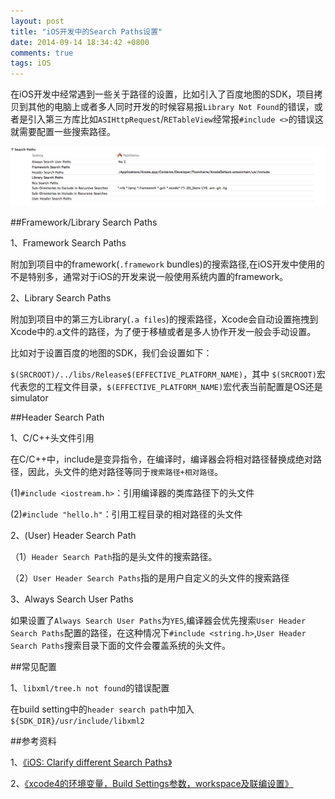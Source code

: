 ```yaml
---
layout: post
title: "iOS开发中的Search Paths设置"
date: 2014-09-14 18:34:42 +0800
comments: true
tags: iOS
---
```


在iOS开发中经常遇到一些关于路径的设置，比如引入了百度地图的SDK，项目拷贝到其他的电脑上或者多人同时开发的时候容易报`Library Not Found`的错误，或者是引入第三方库比如`ASIHttpRequest`/`RETableView`经常报`#include <>`的错误这就需要配置一些搜索路径。

![ios-search-paths.png](/images/ios-search-paths/ios_search_paths.png)

##Framework/Library Search Paths

1、Framework Search Paths

附加到项目中的framework(`.framework` bundles)的搜索路径,在iOS开发中使用的不是特别多，通常对于iOS的开发来说一般使用系统内置的framework。

2、Library Search Paths

附加到项目中的第三方Library(`.a files`)的搜索路径，Xcode会自动设置拖拽到Xcode中的.a文件的路径，为了便于移植或者是多人协作开发一般会手动设置。

比如对于设置百度的地图的SDK，我们会设置如下：

`$(SRCROOT)/../libs/Release$(EFFECTIVE_PLATFORM_NAME)`，其中
`$(SRCROOT)`宏代表您的工程文件目录，`$(EFFECTIVE_PLATFORM_NAME)`宏代表当前配置是OS还是simulator

##Header Search Path

1、C/C++头文件引用

在C/C++中，include是变异指令，在编译时，编译器会将相对路径替换成绝对路径，因此，头文件的绝对路径等同于`搜索路径+相对路径`。

(1)`#include <iostream.h>`：引用编译器的类库路径下的头文件

(2)`#include "hello.h"`：引用工程目录的相对路径的头文件

2、(User) Header Search Path

（1）`Header Search Path`指的是头文件的搜索路径。

（2）`User Header Search Paths`指的是用户自定义的头文件的搜索路径

3、Always Search User Paths

如果设置了`Always Search User Paths`为`YES`,编译器会优先搜索`User Header Search Paths`配置的路径，在这种情况下`#include <string.h>`,`User Header Search Paths`搜索目录下面的文件会覆盖系统的头文件。

##常见配置

1、`libxml/tree.h not found`的错误配置

在build setting中的`header search path`中加入`${SDK_DIR}/usr/include/libxml2`

##参考资料

1、[《iOS: Clarify different Search Paths》](http://stackoverflow.com/questions/8342982/ios-clarify-different-search-paths)

2、[《xcode4的环境变量，Build Settings参数，workspace及联编设置》](http://www.cnblogs.com/xiaodao/archive/2012/03/28/2422091.html)